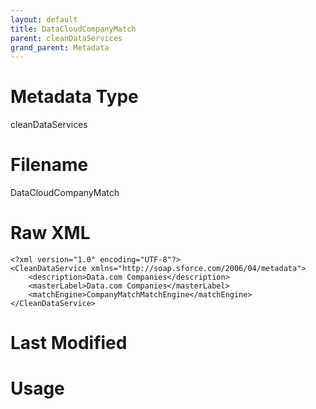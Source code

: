 ```yaml
---
layout: default
title: DataCloudCompanyMatch
parent: cleanDataServices
grand_parent: Metadata
---
```

# Metadata Type
cleanDataServices


# Filename 
DataCloudCompanyMatch


# Raw XML
```
<?xml version="1.0" encoding="UTF-8"?>
<CleanDataService xmlns="http://soap.sforce.com/2006/04/metadata">
    <description>Data.com Companies</description>
    <masterLabel>Data.com Companies</masterLabel>
    <matchEngine>CompanyMatchMatchEngine</matchEngine>
</CleanDataService>
```


# Last Modified


# Usage
